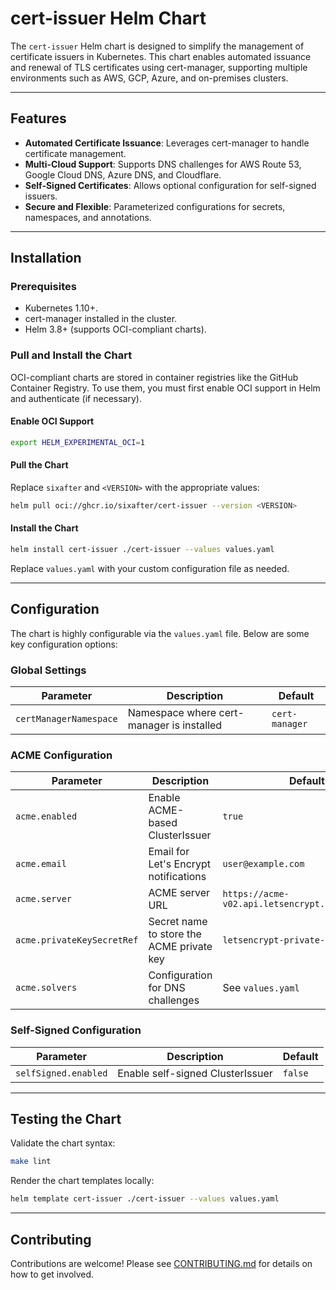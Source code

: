 # cert-issuer Helm Chart

The `cert-issuer` Helm chart is designed to simplify the management of certificate issuers in Kubernetes. This chart enables automated issuance and renewal of TLS certificates using cert-manager, supporting multiple environments such as AWS, GCP, Azure, and on-premises clusters.

---

## Features

- **Automated Certificate Issuance**: Leverages cert-manager to handle certificate management.
- **Multi-Cloud Support**: Supports DNS challenges for AWS Route 53, Google Cloud DNS, Azure DNS, and Cloudflare.
- **Self-Signed Certificates**: Allows optional configuration for self-signed issuers.
- **Secure and Flexible**: Parameterized configurations for secrets, namespaces, and annotations.

---

## Installation

### Prerequisites

- Kubernetes 1.10+.
- cert-manager installed in the cluster.
- Helm 3.8+ (supports OCI-compliant charts).

### Pull and Install the Chart

OCI-compliant charts are stored in container registries like the GitHub Container Registry. To use them, you must first enable OCI support in Helm and authenticate (if necessary).

#### Enable OCI Support
```bash
export HELM_EXPERIMENTAL_OCI=1
```

#### Pull the Chart
Replace `sixafter` and `<VERSION>` with the appropriate values:
```bash
helm pull oci://ghcr.io/sixafter/cert-issuer --version <VERSION>
```

#### Install the Chart
```bash
helm install cert-issuer ./cert-issuer --values values.yaml
```

Replace `values.yaml` with your custom configuration file as needed.

---

## Configuration

The chart is highly configurable via the `values.yaml` file. Below are some key configuration options:

### Global Settings

| Parameter            | Description                              | Default        |
|----------------------|------------------------------------------|----------------|
| `certManagerNamespace` | Namespace where cert-manager is installed | `cert-manager` |

### ACME Configuration

| Parameter                 | Description                                          | Default                                |
|---------------------------|------------------------------------------------------|----------------------------------------|
| `acme.enabled`            | Enable ACME-based ClusterIssuer                      | `true`                                 |
| `acme.email`              | Email for Let's Encrypt notifications                | `user@example.com`                     |
| `acme.server`             | ACME server URL                                      | `https://acme-v02.api.letsencrypt.org/directory` |
| `acme.privateKeySecretRef`| Secret name to store the ACME private key            | `letsencrypt-private-key`              |
| `acme.solvers`            | Configuration for DNS challenges                     | See `values.yaml`                      |

### Self-Signed Configuration

| Parameter             | Description                                      | Default             |
|-----------------------|--------------------------------------------------|---------------------|
| `selfSigned.enabled`  | Enable self-signed ClusterIssuer                 | `false`             |

---

## Testing the Chart

Validate the chart syntax:
```bash
make lint
```

Render the chart templates locally:
```bash
helm template cert-issuer ./cert-issuer --values values.yaml
```

---

## Contributing

Contributions are welcome! Please see [CONTRIBUTING.md](../../CONTRIBUTING.md) for details on how to get involved.

